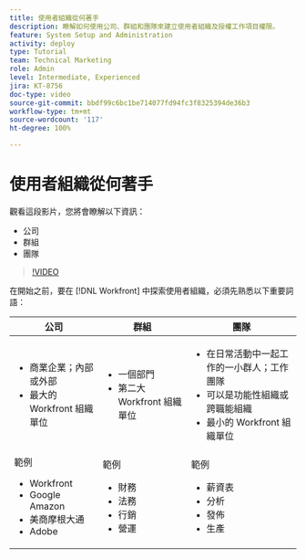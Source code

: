 ```yaml
---
title: 使用者組織從何著手
description: 瞭解如何使用公司、群組和團隊來建立使用者組織及授權工作項目權限。
feature: System Setup and Administration
activity: deploy
type: Tutorial
team: Technical Marketing
role: Admin
level: Intermediate, Experienced
jira: KT-8756
doc-type: video
source-git-commit: bbdf99c6bc1be714077fd94fc3f8325394de36b3
workflow-type: tm+mt
source-wordcount: '117'
ht-degree: 100%

---
```


# 使用者組織從何著手

觀看這段影片，您將會瞭解以下資訊：

* 公司
* 群組
* 團隊

>[!VIDEO](https://video.tv.adobe.com/v/3444285/?quality=12&learn=on&enablevpops=1&captions=chi_hant)

在開始之前，要在 [!DNL Workfront] 中探索使用者組織，必須先熟悉以下重要詞語：

| 公司 | 群組 | 團隊 |
| --- | --- | --- |
| <ul><li>商業企業；內部或外部</li><li>最大的 Workfront 組織單位</li></ul> | <ul><li>一個部門</li><li>第二大 Workfront 組織單位</li></ul> | <ul><li>在日常活動中一起工作的一小群人；工作團隊</li><li>可以是功能性組織或跨職能組織</li><li>最小的 Workfront 組織單位</li></ul> |
| 範例 <ul><li>Workfront</li><li>Google Amazon</li><li>美商摩根大通</li><li>Adobe</li></ul> | 範例 <ul><li>財務</li><li>法務</li><li>行銷</li><li>營運</li></ul> | 範例 <ul><li>薪資表</li><li>分析</li><li>發佈</li><li>生產</li></ul> |



